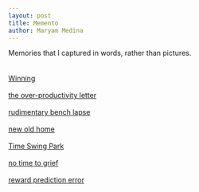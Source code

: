 ```yaml
---
layout: post
title: Memento
author: Maryam Medina
---
```


Memories that I captured in words, rather than pictures.<br>
<br>
<br>
[Winning](https://laviediu.github.io/memento/2025/08/23/winning.html)
<br>
<br>
[the over-productivity letter](https://laviediu.github.io/memento/2025/06/05/the-overproductivity-letter.html)
<br>
<br>
[rudimentary bench lapse](https://laviediu.github.io/memento/2025/05/24/rudimentary-bench-lapse.html)
<br>
<br>
[new old home](https://laviediu.github.io/memento/2025/05/29/new-old-home.html)
<br>
<br>
[Time Swing Park](https://laviediu.github.io/memento/2025/05/05/time-swing-park.html)
<br>
<br>
[no time to grief](https://laviediu.github.io/memento/2025/06/29/no-time-to-grief.html)
<br>
<br>
[reward prediction error](https://laviediu.github.io/memento/2025/09/30/reward-prediction-error.html)
<br>
<br>